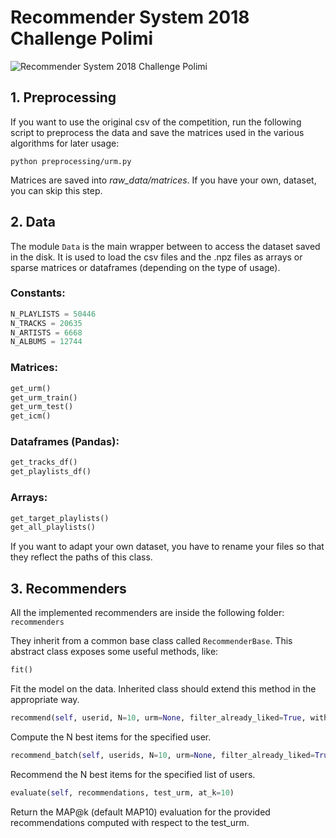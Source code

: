 # Recommender System 2018 Challenge Polimi
![Recommender System 2018 Challenge Polimi](https://storage.googleapis.com/kaggle-competitions/kaggle/7509/logos/header.png)

## 1. Preprocessing

If you want to use the original csv of the competition, run the following script to preprocess the data and save the matrices used in the various algorithms for later usage:

    python preprocessing/urm.py

Matrices are saved into *raw_data/matrices*.
If you have your own, dataset, you can skip this step.


## 2. Data

The module `Data` is the main wrapper between to access the dataset saved in the disk. It is used to load the csv files and the .npz files as arrays or sparse matrices or dataframes (depending on the type of usage).

### Constants:
```python
N_PLAYLISTS = 50446
N_TRACKS = 20635
N_ARTISTS = 6668
N_ALBUMS = 12744
```

### Matrices:
```python
get_urm()
get_urm_train()
get_urm_test()
get_icm()
```
### Dataframes (Pandas):
```python
get_tracks_df()
get_playlists_df()
```

### Arrays:
```python
get_target_playlists()
get_all_playlists()
```

If you want to adapt your own dataset, you have to rename your files so that they reflect the paths of this class.


## 3. Recommenders

All the implemented recommenders are inside the following folder: `recommenders`

They inherit from a common base class called `RecommenderBase`. This abstract class exposes some useful methods, like:
```python
fit()
```
Fit the model on the data. Inherited class should extend this method in the appropriate way.

```python
recommend(self, userid, N=10, urm=None, filter_already_liked=True, with_scores=False, items_to_exclude=[])
```
Compute the N best items for the specified user.

```python
recommend_batch(self, userids, N=10, urm=None, filter_already_liked=True, with_scores=False, items_to_exclude=[], verbose=False)
```
Recommend the N best items for the specified list of users.

```python
evaluate(self, recommendations, test_urm, at_k=10)
```
Return the MAP@k (default MAP10) evaluation for the provided recommendations
computed with respect to the test_urm.
